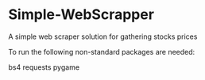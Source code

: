 # Simple-WebScrapper
A simple web scraper solution for gathering stocks prices

To run the following non-standard packages are needed:

bs4
requests
pygame
